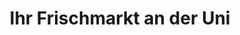 ---
title: "Ihr Frischmarkt an der Uni"
url: /muenchen/ihr-frischmarkt-an-der-uni/
shop: Supermarkt
---